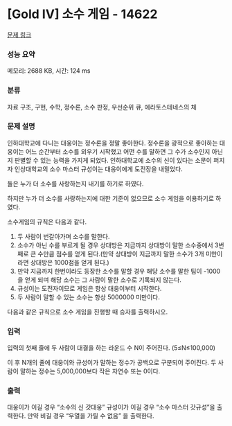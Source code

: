 # [Gold IV] 소수 게임 - 14622 

[문제 링크](https://www.acmicpc.net/problem/14622) 

### 성능 요약

메모리: 2688 KB, 시간: 124 ms

### 분류

자료 구조, 구현, 수학, 정수론, 소수 판정, 우선순위 큐, 에라토스테네스의 체

### 문제 설명

<p dir="ltr">인하대학교에 다니는 대웅이는 정수론을 정말 좋아한다. 정수론을 광적으로 좋아하는 대웅이는 어느 순간부터 소수를 외우기 시작했고 어떤 수를 말하면 그 수가 소수인지 아닌지 판별할 수 있는 능력을 가지게 되었다. 인하대학교에 소수의 신이 있다는 소문이 퍼지자 인상대학교의 소수 마스터 규성이는 대웅이에게 도전장을 내밀었다.</p>

<p dir="ltr">둘은 누가 더 소수를 사랑하는지 내기를 하기로 하였다.</p>

<p dir="ltr">하지만 누가 더 소수를 사랑하는지에 대한 기준이 없으므로 소수 게임을 이용하기로 하였다.</p>

<p dir="ltr">소수게임의 규칙은 다음과 같다. </p>

<ol dir="ltr">
	<li>두 사람이 번갈아가며 소수를 말한다.</li>
	<li>소수가 아닌 수를 부르게 될 경우 상대방은 지금까지 상대방이 말한 소수중에서 3번째로 큰 수만큼 점수를 얻게 된다.(만약 상대방이 지금까지 말한 소수가 3개 미만이라면 상대방은 1000점을 얻게 된다.)</li>
	<li>만약 지금까지 한번이라도 등장한 소수를 말할 경우 해당 소수를 말한 팀이 -1000을 얻게 되며 해당 소수는 그 사람이 말한 소수로 기록되지 않는다.</li>
	<li>규성이는 도전자이므로 게임은 항상 대웅이부터 시작한다.</li>
	<li>두 사람이 말할 수 있는 소수는 항상 5000000 미만이다.</li>
</ol>

<p>다음과 같은 규칙으로 소수 게임을 진행할 때 승자를 출력하시오. </p>

### 입력 

 <p dir="ltr">입력의 첫째 줄에 두 사람이 대결을 하는 라운드 수 N이 주어진다. (5≤N≤100,000)</p>

<p>이 후 N개의 줄에 대웅이와 규성이가 말하는 정수가 공백으로 구분되어 주어진다. 두 사람이 말하는 정수는 5,000,000보다 작은 자연수 또는 0이다.</p>

### 출력 

 <p>대웅이가 이길 경우 “소수의 신 갓대웅” 규성이가 이길 경우 “소수 마스터 갓규성”을 출력한다. 만약 비길 경우 “우열을 가릴 수 없음” 을 출력한다.</p>

